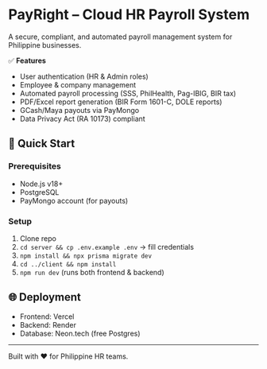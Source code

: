 # PayRight – Cloud HR Payroll System

A secure, compliant, and automated payroll management system for Philippine businesses.

✅ **Features**  
- User authentication (HR & Admin roles)  
- Employee & company management  
- Automated payroll processing (SSS, PhilHealth, Pag-IBIG, BIR tax)  
- PDF/Excel report generation (BIR Form 1601-C, DOLE reports)  
- GCash/Maya payouts via PayMongo  
- Data Privacy Act (RA 10173) compliant  

## 🚀 Quick Start

### Prerequisites
- Node.js v18+
- PostgreSQL
- PayMongo account (for payouts)

### Setup
1. Clone repo
2. `cd server && cp .env.example .env` → fill credentials
3. `npm install && npx prisma migrate dev`
4. `cd ../client && npm install`
5. `npm run dev` (runs both frontend & backend)

## 🌐 Deployment
- Frontend: Vercel
- Backend: Render
- Database: Neon.tech (free Postgres)

---
Built with ❤️ for Philippine HR teams.
